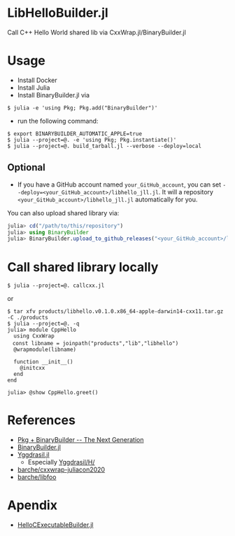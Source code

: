 # LibHelloBuilder.jl

Call C++ Hello World shared lib via CxxWrap.jl/BinaryBuilder.jl

# Usage

- Install Docker
- Install Julia
- Install BinaryBuilder.jl via

```console
$ julia -e 'using Pkg; Pkg.add("BinaryBuilder")'
```

- run the following command:

```console
$ export BINARYBUILDER_AUTOMATIC_APPLE=true
$ julia --project=@. -e 'using Pkg; Pkg.instantiate()'
$ julia --project=@. build_tarball.jl --verbose --deploy=local
```

## Optional

- If you have a GitHub account named `your_GitHub_account`, you can set `--deploy=<your_GitHub_account>/libhello_jll.jl`. It will a repository `<your_GitHub_account>/libhello_jll.jl` automatically for you.

You can also upload shared library via:

```julia
julia> cd("/path/to/this/repository")
julia> using BinaryBuilder
julia> BinaryBuilder.upload_to_github_releases("<your_GitHub_account>/libhello_jll.jl","libhello-v0.1.0+0", joinpath(pwd(), "products"))
```

# Call shared library locally

```console
$ julia --project=@. callcxx.jl
```

or

```console
$ tar xfv products/libhello.v0.1.0.x86_64-apple-darwin14-cxx11.tar.gz -C ./products
$ julia --project=@. -q
julia> module CppHello
  using CxxWrap
　const libname = joinpath("products","lib","libhello")
  @wrapmodule(libname)

  function __init__()
    @initcxx
  end
end

julia> @show CppHello.greet()
```


# References

- [Pkg + BinaryBuilder -- The Next Generation](https://julialang.org/blog/2019/11/artifacts/)
- [BinaryBuilder.jl](https://github.com/JuliaPackaging/BinaryBuilder.jl)
- [Yggdrasil.jl](https://github.com/JuliaPackaging/Yggdrasil)
  - Especially [Yggdrasil/H/](https://github.com/JuliaPackaging/Yggdrasil/tree/master/H)
- [barche/cxxwrap-juliacon2020](https://github.com/barche/cxxwrap-juliacon2020)
- [barche/libfoo](https://github.com/barche/libfoo)

# Apendix

- [HelloCExecutableBuilder.jl](https://github.com/terasakisatoshi/HelloCExecutableBuilder.jl)  
 
